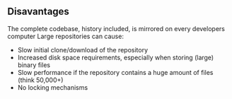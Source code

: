 ## Disavantages

The complete codebase, history included, is mirrored on every developers computer
Large repositories can cause:
- Slow initial clone/download of the repository
- Increased disk space requirements, especially when storing (large) binary files
- Slow performance if the repository contains a huge amount of files (think 50,000+)
- No locking mechanisms

